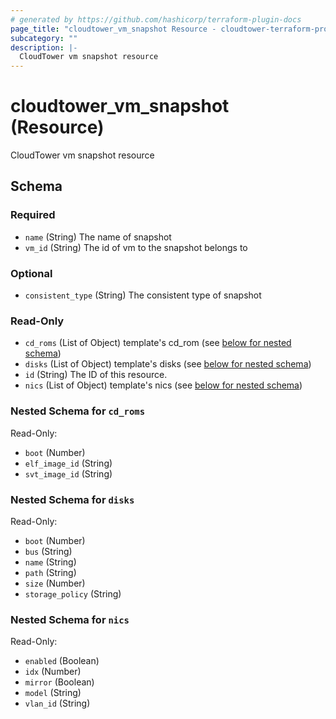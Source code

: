 ```yaml
---
# generated by https://github.com/hashicorp/terraform-plugin-docs
page_title: "cloudtower_vm_snapshot Resource - cloudtower-terraform-provider"
subcategory: ""
description: |-
  CloudTower vm snapshot resource
---
```


# cloudtower_vm_snapshot (Resource)

CloudTower vm snapshot resource



<!-- schema generated by tfplugindocs -->
## Schema

### Required

- `name` (String) The name of snapshot
- `vm_id` (String) The id of vm to the snapshot belongs to

### Optional

- `consistent_type` (String) The consistent type of snapshot

### Read-Only

- `cd_roms` (List of Object) template's cd_rom (see [below for nested schema](#nestedatt--cd_roms))
- `disks` (List of Object) template's disks (see [below for nested schema](#nestedatt--disks))
- `id` (String) The ID of this resource.
- `nics` (List of Object) template's nics (see [below for nested schema](#nestedatt--nics))

<a id="nestedatt--cd_roms"></a>
### Nested Schema for `cd_roms`

Read-Only:

- `boot` (Number)
- `elf_image_id` (String)
- `svt_image_id` (String)


<a id="nestedatt--disks"></a>
### Nested Schema for `disks`

Read-Only:

- `boot` (Number)
- `bus` (String)
- `name` (String)
- `path` (String)
- `size` (Number)
- `storage_policy` (String)


<a id="nestedatt--nics"></a>
### Nested Schema for `nics`

Read-Only:

- `enabled` (Boolean)
- `idx` (Number)
- `mirror` (Boolean)
- `model` (String)
- `vlan_id` (String)


